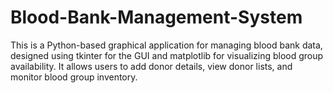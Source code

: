 # Blood-Bank-Management-System
 This is a Python-based graphical application for managing blood bank data, designed using tkinter for the GUI and matplotlib for visualizing blood group availability. It allows users to add donor details, view donor lists, and monitor blood group inventory.
